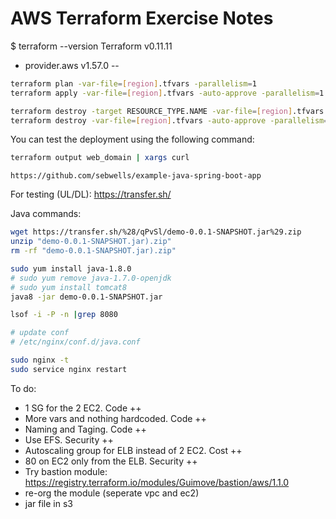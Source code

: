 # AWS Terraform Exercise Notes
$ terraform --version
Terraform v0.11.11
+ provider.aws v1.57.0
--

```bash
terraform plan -var-file=[region].tfvars -parallelism=1
terraform apply -var-file=[region].tfvars -auto-approve -parallelism=1

terraform destroy -target RESOURCE_TYPE.NAME -var-file=[region].tfvars
terraform destroy -var-file=[region].tfvars -auto-approve -parallelism=1
```

You can test the deployment using the following command:

```bash
terraform output web_domain | xargs curl
```

`https://github.com/sebwells/example-java-spring-boot-app`

For testing (UL/DL):
https://transfer.sh/

Java commands:
```bash
wget https://transfer.sh/%28/qPvSl/demo-0.0.1-SNAPSHOT.jar%29.zip
unzip "demo-0.0.1-SNAPSHOT.jar).zip"
rm -rf "demo-0.0.1-SNAPSHOT.jar).zip"

sudo yum install java-1.8.0
# sudo yum remove java-1.7.0-openjdk
# sudo yum install tomcat8
java8 -jar demo-0.0.1-SNAPSHOT.jar

lsof -i -P -n |grep 8080

# update conf
# /etc/nginx/conf.d/java.conf

sudo nginx -t
sudo service nginx restart

```


To do:
* 1 SG for the 2 EC2. Code ++
* More vars and nothing hardcoded. Code ++
* Naming and Taging. Code ++
* Use EFS. Security ++
* Autoscaling group for ELB instead of 2 EC2. Cost ++
* 80 on EC2 only from the ELB. Security ++
* Try bastion module: https://registry.terraform.io/modules/Guimove/bastion/aws/1.1.0
* re-org the module (seperate vpc and ec2)
* jar file in s3